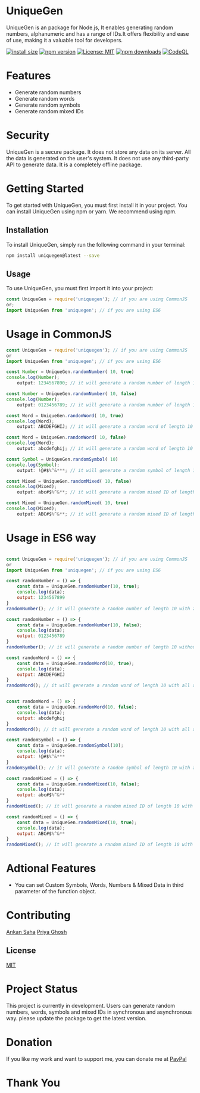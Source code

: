 # UniqueGen

UniqueGen is an package for Node.js, It enables generating random numbers, alphanumeric and has a range of IDs.It offers flexibility and ease of use, making it a valuable tool for developers.

[![install size](https://packagephobia.com/badge?p=uniquegen)](https://packagephobia.com/result?p=uniquegen)
[![npm version](https://badge.fury.io/js/uniquegen.svg)](https://badge.fury.io/js/uniquegen)
[![License: MIT](https://img.shields.io/badge/License-MIT-yellow.svg)](https://opensource.org/licenses/MIT)
[![npm downloads](https://img.shields.io/npm/dt/uniquegen.svg?style=flat-square)](https://www.npmjs.com/package/uniquegen)
[![CodeQL](https://github.com/nexoral/uniquegen/actions/workflows/github-code-scanning/codeql/badge.svg)](https://github.com/nexoral/uniquegen/actions/workflows/github-code-scanning/codeql)

# Features

- Generate random numbers
- Generate random words
- Generate random symbols
- Generate random mixed IDs

# Security

UniqueGen is a secure package. It does not store any data on its server. All the data is generated on the user's system. It does not use any third-party API to generate data. It is a completely offline package.

# Getting Started

To get started with UniqueGen, you must first install it in your project. You can install UniqueGen using npm or yarn. We recommend using npm.

## Installation

To install UniqueGen, simply run the following command in your terminal:

```bash
npm install uniquegen@latest --save
```

## Usage

To use UniqueGen, you must first import it into your project:

```javascript
const UniqueGen = require('uniquegen'); // if you are using CommonJS
or;
import UniqueGen from 'uniquegen'; // if you are using ES6
```

# Usage in CommonJS

```javascript first paramenter is the  length of ID you want to generate
const UniqueGen = require('uniquegen'); // if you are using CommonJS
or
import UniqueGen from 'uniquegen'; // if you are using ES6

const Number = UniqueGen.randomNumber( 10, true)
console.log(Number);
    output: 1234567890; // it will generate a random number of length 10 with zero in  way

const Number = UniqueGen.randomNumber( 10, false)
console.log(Number);
    output: 0123456789; // it will generate a random number of length 10 without zero in  way

const Word = UniqueGen.randomWord( 10, true)
console.log(Word);
    output: ABCDEFGHIJ; // it will generate a random word of length 10 with all alphabets in caps in  way

const Word = UniqueGen.randomWord( 10, false)
console.log(Word);
    output: abcdefghij; // it will generate a random word of length 10 with all alphabets in small in  way

const Symbol = UniqueGen.randomSymbol( 10)
console.log(Symbol);
    output: !@#$%^&***; // it will generate a random symbol of length 10 with all symbols in  way

const Mixed = UniqueGen.randomMixed( 10, false)
console.log(Mixed);
    output: abc#$%^&**; // it will generate a random mixed ID of length 10 with all alphabets in small in  way

const Mixed = UniqueGen.randomMixed( 10, true)
console.log(Mixed);
    output: ABC#$%^&**; // it will generate a random mixed ID of length 10 with all alphabets in caps in  way

```

# Usage in ES6 way

```javascript first paramenter is the  length of ID you want to generate

const UniqueGen = require('uniquegen'); // if you are using CommonJS
or
import UniqueGen from 'uniquegen'; // if you are using ES6

const randomNumber = () => {
    const data = UniqueGen.randomNumber(10, true);
    console.log(data);
    output: 1234567899
}
randomNumber(); // it will generate a random number of length 10 with zero in asynchronous way

const randomNumber = () => {
    const data = UniqueGen.randomNumber(10, false);
    console.log(data);
    output: 0123456789
}
randomNumber(); // it will generate a random number of length 10 without zero in asynchronous way

const randomWord = () => {
    const data = UniqueGen.randomWord(10, true);
    console.log(data);
    output: ABCDEFGHIJ
}
randomWord(); // it will generate a random word of length 10 with all alphabets in caps in asynchronous way


const randomWord = () => {
    const data = UniqueGen.randomWord(10, false);
    console.log(data);
    output: abcdefghij
}
randomWord(); // it will generate a random word of length 10 with all alphabets in small in asynchronous way

const randomSymbol = () => {
    const data = UniqueGen.randomSymbol(10);
    console.log(data);
    output: !@#$%^&***
}
randomSymbol(); // it will generate a random symbol of length 10 with all symbols in asynchronous way

const randomMixed = () => {
    const data = UniqueGen.randomMixed(10, false);
    console.log(data);
    output: abc#$%^&**
}
randomMixed(); // it will generate a random mixed ID of length 10 with all alphabets in small in asynchronous way

const randomMixed = () => {
    const data = UniqueGen.randomMixed(10, true);
    console.log(data);
    output: ABC#$%^&**
}
randomMixed(); // it will generate a random mixed ID of length 10 with all alphabets in caps in asynchronous way

```

# Adtional Features

- You can set Custom Symbols, Words, Numbers & Mixed Data in third parameter of the function object.

# Contributing

[Ankan Saha]("github.com/nexoral")
[Priya Ghosh]("https://www.npmjs.com/~priya_ghosh")

## License

[MIT](https://choosealicense.com/licenses/mit/)

# Project Status

This project is currently in development. Users can generate random numbers, words, symbols and mixed IDs in synchronous and asynchronous way. please update the package to get the latest version.

# Donation

If you like my work and want to support me, you can donate me at [PayPal](https://paypal.me/ANKAN2003)

# Thank You

